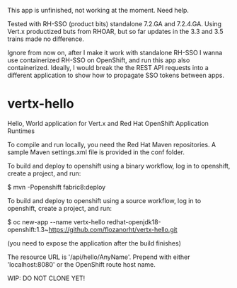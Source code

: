 This app is unfinished, not working at the moment. Need help.

Tested with RH-SSO (product bits) standalone 7.2.GA and 7.2.4.GA. Using Vert.x productized buts from RHOAR, but so far updates in the 3.3 and 3.5 trains made no difference.


Ignore from now on, after I make it work with standalone RH-SSO I wanna use containerized RH-SSO on OpenShift, and run this app also containerized. Ideally, I would break the the REST API requests into a different application to show how to propagate SSO tokens between apps.

# vertx-hello
Hello, World application for Vert.x and Red Hat OpenShift Application Runtimes

To compile and run locally, you need the Red Hat Maven repositories. A sample Maven settings.xml file is provided in the conf folder.

To build and deploy to openshift using a binary workflow, log in to openshift, create a project, and run:

$ mvn -Popenshift fabric8:deploy

To build and deploy to openshift using a source workflow, log in to openshift, create a project, and run:

$ oc new-app --name vertx-hello redhat-openjdk18-openshift:1.3~https://github.com/flozanorht/vertx-hello.git

(you need to expose the application after the build finishes)

The resource URL is '/api/hello/AnyName'. Prepend with either 'localhost:8080' or the OpenShift route host name.

WIP: DO NOT CLONE YET!

